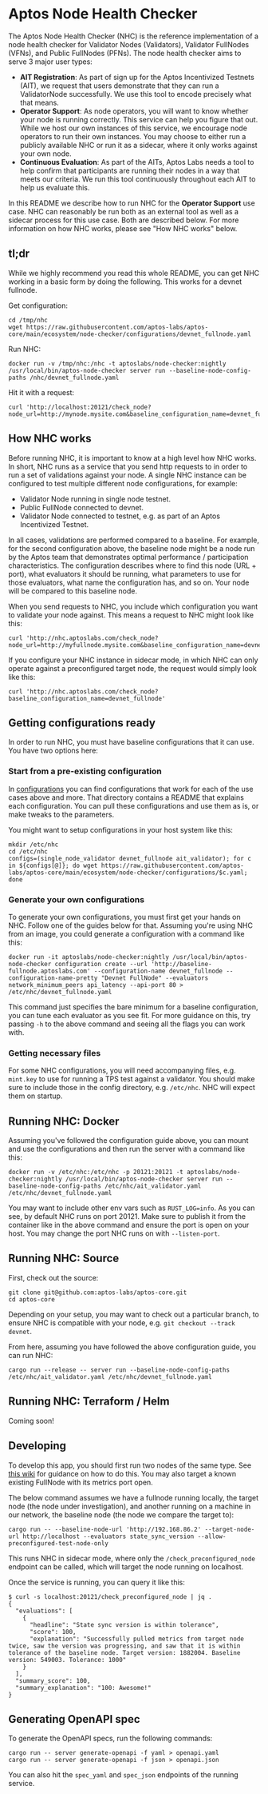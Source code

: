 # Aptos Node Health Checker
The Aptos Node Health Checker (NHC) is the reference implementation of a node health checker for Validator Nodes (Validators), Validator FullNodes (VFNs), and Public FullNodes (PFNs). The node health checker aims to serve 3 major user types:
- **AIT Registration**: As part of sign up for the Aptos Incentivized Testnets (AIT), we request that users demonstrate that they can run a ValidatorNode successfully. We use this tool to encode precisely what that means.
- **Operator Support**: As node operators, you will want to know whether your node is running correctly. This service can help you figure that out. While we host our own instances of this service, we encourage node operators to run their own instances. You may choose to either run a publicly available NHC or run it as a sidecar, where it only works against your own node.
- **Continuous Evaluation**: As part of the AITs, Aptos Labs needs a tool to help confirm that participants are running their nodes in a way that meets our criteria. We run this tool continuously throughout each AIT to help us evaluate this.

In this README we describe how to run NHC for the **Operator Support** use case. NHC can reasonably be run both as an external tool as well as a sidecar process for this use case. Both are described below. For more information on how NHC works, please see "How NHC works" below.

## tl;dr
While we highly recommend you read this whole README, you can get NHC working in a basic form by doing the following. This works for a devnet fullnode.

Get configuration:
```
cd /tmp/nhc
wget https://raw.githubusercontent.com/aptos-labs/aptos-core/main/ecosystem/node-checker/configurations/devnet_fullnode.yaml
```

Run NHC:
```
docker run -v /tmp/nhc:/nhc -t aptoslabs/node-checker:nightly /usr/local/bin/aptos-node-checker server run --baseline-node-config-paths /nhc/devnet_fullnode.yaml
```

Hit it with a request:
```
curl 'http://localhost:20121/check_node?node_url=http://mynode.mysite.com&baseline_configuration_name=devnet_fullnode'
```

## How NHC works
Before running NHC, it is important to know at a high level how NHC works. In short, NHC runs as a service that you send http requests to in order to run a set of validations against your node. A single NHC instance can be configured to test multiple different node configurations, for example:

- Validator Node running in single node testnet.
- Public FullNode connected to devnet.
- Validator Node connected to testnet, e.g. as part of an Aptos Incentivized Testnet.

In all cases, validations are performed compared to a baseline. For example, for the second configuration above, the baseline node might be a node run by the Aptos team that demonstrates optimal performance / participation characteristics. The configuration describes where to find this node (URL + port), what evaluators it should be running, what parameters to use for those evaluators, what name the configuration has, and so on. Your node will be compared to this baseline node.

When you send requests to NHC, you include which configuration you want to validate your node against. This means a request to NHC might look like this:
```
curl 'http://nhc.aptoslabs.com/check_node?node_url=http://myfullnode.mysite.com&baseline_configuration_name=devnet_fullnode'
```

If you configure your NHC instance in sidecar mode, in which NHC can only operate against a preconfigured target node, the request would simply look like this:
```
curl 'http://nhc.aptoslabs.com/check_node?baseline_configuration_name=devnet_fullnode'
```

## Getting configurations ready
In order to run NHC, you must have baseline configurations that it can use. You have two options here:

### Start from a pre-existing configuration
In [configurations](./configurations) you can find configurations that work for each of the use cases above and more. That directory contains a README that explains each configuration. You can pull these configurations and use them as is, or make tweaks to the parameters.

You might want to setup configurations in your host system like this:
```
mkdir /etc/nhc
cd /etc/nhc
configs=(single_node_validator devnet_fullnode ait_validator); for c in ${configs[@]}; do wget https://raw.githubusercontent.com/aptos-labs/aptos-core/main/ecosystem/node-checker/configurations/$c.yaml; done
```

### Generate your own configurations
To generate your own configurations, you must first get your hands on NHC. Follow one of the guides below for that. Assuming you're using NHC from an image, you could generate a configuration with a command like this:
```
docker run -it aptoslabs/node-checker:nightly /usr/local/bin/aptos-node-checker configuration create --url 'http://baseline-fullnode.aptoslabs.com' --configuration-name devnet_fullnode --configuration-name-pretty "Devnet FullNode" --evaluators network_minimum_peers api_latency --api-port 80 > /etc/nhc/devnet_fullnode.yaml
```

This command just specifies the bare minimum for a baseline configuration, you can tune each evaluator as you see fit. For more guidance on this, try passing `-h` to the above command and seeing all the flags you can work with.

### Getting necessary files
For some NHC configurations, you will need accompanying files, e.g. `mint.key` to use for running a TPS test against a validator. You should make sure to include those in the config directory, e.g. `/etc/nhc`. NHC will expect them on startup.

## Running NHC: Docker
Assuming you've followed the configuration guide above, you can mount and use the configurations and then run the server with a command like this:
```
docker run -v /etc/nhc:/etc/nhc -p 20121:20121 -t aptoslabs/node-checker:nightly /usr/local/bin/aptos-node-checker server run --baseline-node-config-paths /etc/nhc/ait_validator.yaml /etc/nhc/devnet_fullnode.yaml
```

You may want to include other env vars such as `RUST_LOG=info`. As you can see, by default NHC runs on port 20121. Make sure to publish it from the container like in the above command and ensure the port is open on your host. You may change the port NHC runs on with `--listen-port`.

## Running NHC: Source
First, check out the source:
```
git clone git@github.com:aptos-labs/aptos-core.git
cd aptos-core
```

Depending on your setup, you may want to check out a particular branch, to ensure NHC is compatible with your node, e.g. `git checkout --track devnet`.

From here, assuming you have followed the above configuration guide, you can run NHC:
```
cargo run --release -- server run --baseline-node-config-paths /etc/nhc/ait_validator.yaml /etc/nhc/devnet_fullnode.yaml
```

## Running NHC: Terraform / Helm
Coming soon!

## Developing
To develop this app, you should first run two nodes of the same type. See [this wiki](https://aptos.dev/tutorials/full-node/run-a-fullnode) for guidance on how to do this. You may also target a known existing FullNode with its metrics port open.

The below command assumes we have a fullnode running locally, the target node (the node under investigation), and another running on a machine in our network, the baseline node (the node we compare the target to):
```
cargo run -- --baseline-node-url 'http://192.168.86.2' --target-node-url http://localhost --evaluators state_sync_version --allow-preconfigured-test-node-only
```
This runs NHC in sidecar mode, where only the `/check_preconfigured_node` endpoint can be called, which will target the node running on localhost.

Once the service is running, you can query it like this:
```
$ curl -s localhost:20121/check_preconfigured_node | jq .
{
  "evaluations": [
    {
      "headline": "State sync version is within tolerance",
      "score": 100,
      "explanation": "Successfully pulled metrics from target node twice, saw the version was progressing, and saw that it is within tolerance of the baseline node. Target version: 1882004. Baseline version: 549003. Tolerance: 1000"
    }
  ],
  "summary_score": 100,
  "summary_explanation": "100: Awesome!"
}
```

## Generating OpenAPI spec
To generate the OpenAPI specs, run the following commands:
```
cargo run -- server generate-openapi -f yaml > openapi.yaml
cargo run -- server generate-openapi -f json > openapi.json
```

You can also hit the `spec_yaml` and `spec_json` endpoints of the running service.
